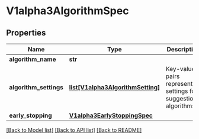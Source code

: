 # V1alpha3AlgorithmSpec

## Properties
Name | Type | Description | Notes
------------ | ------------- | ------------- | -------------
**algorithm_name** | **str** |  | [optional] 
**algorithm_settings** | [**list[V1alpha3AlgorithmSetting]**](V1alpha3AlgorithmSetting.md) | Key-value pairs representing settings for suggestion algorithms. | [optional] 
**early_stopping** | [**V1alpha3EarlyStoppingSpec**](V1alpha3EarlyStoppingSpec.md) |  | [optional] 

[[Back to Model list]](../README.md#documentation-for-models) [[Back to API list]](../README.md#documentation-for-api-endpoints) [[Back to README]](../README.md)


